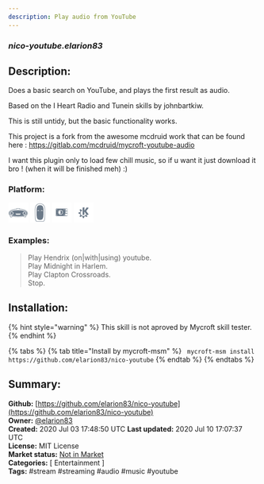 ```yaml
---
description: Play audio from YouTube
---
```


### _nico-youtube.elarion83_  
## Description:  
Does a basic search on YouTube, and plays the first result as audio.

Based on the I Heart Radio and Tunein skills by johnbartkiw.

This is still untidy, but the basic functionality works.

This project is a fork from the awesome mcdruid work that can be found here :
https://gitlab.com/mcdruid/mycroft-youtube-audio

I want this plugin only to load few chill music, so if u want it just download it bro ! (when it will be finished meh) :)  
  
  
### Platform:  
 ![Mark I](../.gitbook/assets/mark-1-icon.png)  ![Mark II](../.gitbook/assets/mark-2-icon.png)  ![Picroft](../.gitbook/assets/picroft-icon.png)  ![plasmoid](../.gitbook/assets/kde.png)   
### Examples:  
> Play Hendrix (on|with|using) youtube.  
> Play Midnight in Harlem.  
> Play Clapton Crossroads.  
> Stop.  
  
## Installation:  
{% hint style="warning" %}
This skill is not aproved by Mycroft skill tester.
{% endhint %}
    
{% tabs %}
{% tab title="Install by mycroft-msm" %}
``` mycroft-msm install https://github.com/elarion83/nico-youtube```
{% endtab %}
  {% endtabs %}
    
## Summary:  
**Github:** [https://github.com/elarion83/nico-youtube](https://github.com/elarion83/nico-youtube)  
**Owner:** [@elarion83](https://github.com/elarion83)  
**Created:** 2020 Jul 03 17:48:50 UTC  **Last updated:** 2020 Jul 10 17:07:37 UTC  
**License:** MIT License  
**Market status:** [Not in Market](https://market.mycroft.ai/skill/)  
**Categories:** [ Entertainment ]   
**Tags:** \#stream \#streaming \#audio \#music \#youtube   
